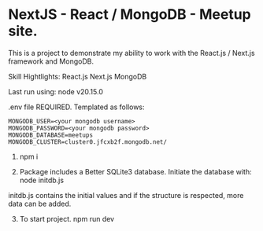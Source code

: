 # NextJS - React / MongoDB - Meetup site.

This is a project to demonstrate my ability to work with the React.js / Next.js framework and MongoDB.

Skill Hightlights:
React.js
Next.js
MongoDB

Last run using: node v20.15.0

.env file REQUIRED. Templated as follows:

```
MONGODB_USER=<your mongodb username>
MONGODB_PASSWORD=<your mongodb password>
MONGODB_DATABASE=meetups
MONGODB_CLUSTER=cluster0.jfcxb2f.mongodb.net/
```

1. npm i

2. Package includes a Better SQLite3 database. Initiate the database with:
   node initdb.js

initdb.js contains the initial values and if the structure is respected, more data can be added.

3. To start project.
   npm run dev
